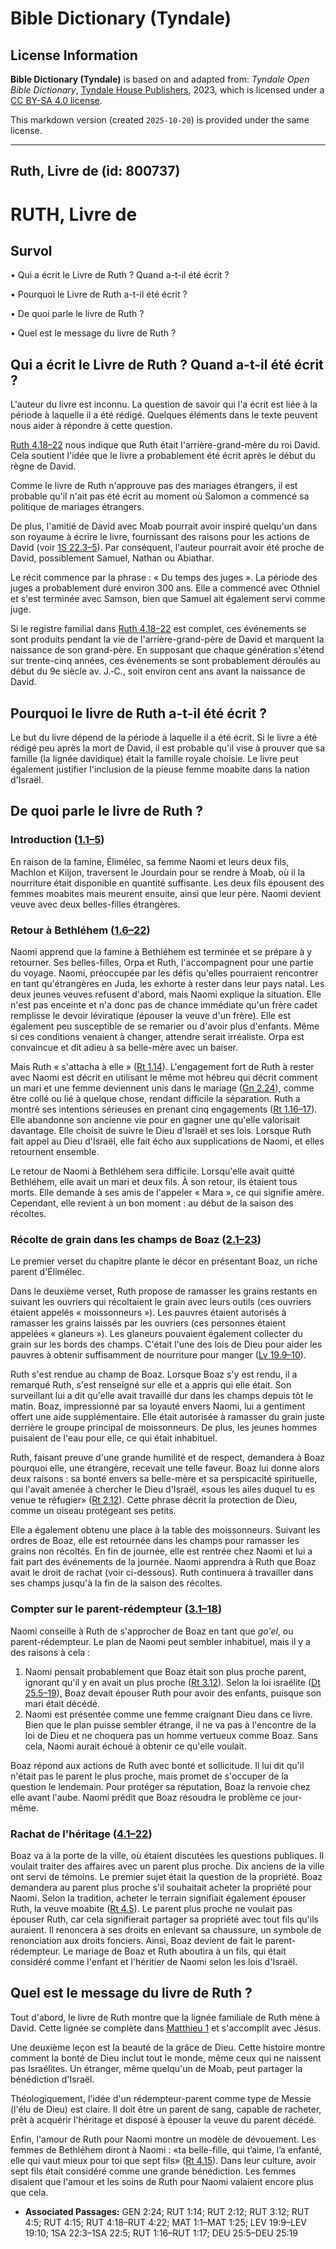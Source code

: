 # Bible Dictionary (Tyndale)

## License Information

**Bible Dictionary (Tyndale)** is based on and adapted from: _Tyndale Open Bible Dictionary_, [Tyndale House Publishers](https://tyndaleopenresources.com/), 2023, which is licensed under a [CC BY-SA 4.0 license](https://creativecommons.org/licenses/by-sa/4.0/legalcode.en).

This markdown version (created `2025-10-20`) is provided under the same license.



--------------------------------

## Ruth, Livre de (id: 800737)

RUTH, Livre de
==============

Survol
------

• Qui a écrit le Livre de Ruth ? Quand a\-t\-il été écrit ?

• Pourquoi le Livre de Ruth a\-t\-il été écrit ?

• De quoi parle le livre de Ruth ?

• Quel est le message du livre de Ruth ?

Qui a écrit le Livre de Ruth ? Quand a\-t\-il été écrit ?
---------------------------------------------------------

L'auteur du livre est inconnu. La question de savoir qui l'a écrit est liée à la période à laquelle il a été rédigé. Quelques éléments dans le texte peuvent nous aider à répondre à cette question.

[Ruth 4\.18–22](https://ref.ly/Ruth4:18-Ruth4:22) nous indique que Ruth était l'arrière\-grand\-mère du roi David. Cela soutient l'idée que le livre a probablement été écrit après le début du règne de David.

Comme le livre de Ruth n'approuve pas des mariages étrangers, il est probable qu'il n'ait pas été écrit au moment où Salomon a commencé sa politique de mariages étrangers.

De plus, l'amitié de David avec Moab pourrait avoir inspiré quelqu'un dans son royaume à écrire le livre, fournissant des raisons pour les actions de David (voir [1S 22\.3–5](https://ref.ly/1Sam22:3-1Sam22:5)). Par conséquent, l'auteur pourrait avoir été proche de David, possiblement Samuel, Nathan ou Abiathar.

Le récit commence par la phrase : « Du temps des juges ». La période des juges a probablement duré environ 300 ans. Elle a commencé avec Othniel et s'est terminée avec Samson, bien que Samuel ait également servi comme juge.

Si le registre familial dans [Ruth 4\.18–22](https://ref.ly/Ruth4:18-Ruth4:22) est complet, ces événements se sont produits pendant la vie de l'arrière\-grand\-père de David et marquent la naissance de son grand\-père. En supposant que chaque génération s'étend sur trente\-cinq années, ces événements se sont probablement déroulés au début du 9e siècle av. J.‑C., soit environ cent ans avant la naissance de David.

Pourquoi le livre de Ruth a\-t\-il été écrit ?
----------------------------------------------

Le but du livre dépend de la période à laquelle il a été écrit. Si le livre a été rédigé peu après la mort de David, il est probable qu'il vise à prouver que sa famille (la lignée davidique) était la famille royale choisie. Le livre peut également justifier l'inclusion de la pieuse femme moabite dans la nation d'Israël.

De quoi parle le livre de Ruth ?
--------------------------------

### Introduction ([1\.1–5](https://ref.ly/Ruth1:1-Ruth1:5))

En raison de la famine, Élimélec, sa femme Naomi et leurs deux fils, Machlon et Kiljon, traversent le Jourdain pour se rendre à Moab, où il la nourriture était disponible en quantité suffisante. Les deux fils épousent des femmes moabites mais meurent ensuite, ainsi que leur père. Naomi devient veuve avec deux belles\-filles étrangères.

### Retour à Bethléhem ([1\.6–22](https://ref.ly/Ruth1:6-Ruth1:22))

Naomi apprend que la famine à Bethléhem est terminée et se prépare à y retourner. Ses belles\-filles, Orpa et Ruth, l'accompagnent pour une partie du voyage. Naomi, préoccupée par les défis qu'elles pourraient rencontrer en tant qu'étrangères en Juda, les exhorte à rester dans leur pays natal. Les deux jeunes veuves refusent d'abord, mais Naomi explique la situation. Elle n'est pas enceinte et n'a donc pas de chance immédiate qu'un frère cadet remplisse le devoir léviratique (épouser la veuve d'un frère). Elle est également peu susceptible de se remarier ou d'avoir plus d'enfants. Même si ces conditions venaient à changer, attendre serait irréaliste. Orpa est convaincue et dit adieu à sa belle\-mère avec un baiser.

Mais Ruth « s'attacha à elle » ([Rt 1\.14](https://ref.ly/Ruth1:14)). L'engagement fort de Ruth à rester avec Naomi est décrit en utilisant le même mot hébreu qui décrit comment un mari et une femme deviennent unis dans le mariage ([Gn 2\.24](https://ref.ly/Gen2:24)), comme être collé ou lié à quelque chose, rendant difficile la séparation. Ruth a montré ses intentions sérieuses en prenant cinq engagements ([Rt 1\.16–17](https://ref.ly/Ruth1:16-Ruth1:17)). Elle abandonne son ancienne vie pour en gagner une qu'elle valorisait davantage. Elle choisit de suivre le Dieu d'Israël et ses lois. Lorsque Ruth fait appel au Dieu d'Israël, elle fait écho aux supplications de Naomi, et elles retournent ensemble.

Le retour de Naomi à Bethléhem sera difficile. Lorsqu'elle avait quitté Bethléhem, elle avait un mari et deux fils. À son retour, ils étaient tous morts. Elle demande à ses amis de l'appeler « Mara », ce qui signifie amère. Cependant, elle revient à un bon moment : au début de la saison des récoltes.

### Récolte de grain dans les champs de Boaz ([2\.1–23](https://ref.ly/Ruth2:1-Ruth2:23))

Le premier verset du chapitre plante le décor en présentant Boaz, un riche parent d'Élimélec.

Dans le deuxième verset, Ruth propose de ramasser les grains restants en suivant les ouvriers qui récoltaient le grain avec leurs outils (ces ouvriers étaient appelés « moissonneurs »). Les pauvres étaient autorisés à ramasser les grains laissés par les ouvriers (ces personnes étaient appelées « glaneurs »). Les glaneurs pouvaient également collecter du grain sur les bords des champs. C'était l'une des lois de Dieu pour aider les pauvres à obtenir suffisamment de nourriture pour manger ([Lv 19\.9–10](https://ref.ly/Lev19:9-Lev19:10)).

Ruth s'est rendue au champ de Boaz. Lorsque Boaz s'y est rendu, il a remarqué Ruth, s'est renseigné sur elle et a appris qui elle était. Son surveillant lui a dit qu'elle avait travaillé dur dans les champs depuis tôt le matin. Boaz, impressionné par sa loyauté envers Naomi, lui a gentiment offert une aide supplémentaire. Elle était autorisée à ramasser du grain juste derrière le groupe principal de moissonneurs. De plus, les jeunes hommes puisaient de l'eau pour elle, ce qui était inhabituel.

Ruth, faisant preuve d'une grande humilité et de respect, demandera à Boaz pourquoi elle, une étrangère, recevait une telle faveur. Boaz lui donne alors deux raisons : sa bonté envers sa belle\-mère et sa perspicacité spirituelle, qui l'avait amenée à chercher le Dieu d'Israël, «sous les ailes duquel tu es venue te réfugier» ([Rt 2\.12](https://ref.ly/Ruth2:12)). Cette phrase décrit la protection de Dieu, comme un oiseau protégeant ses petits.

Elle a également obtenu une place à la table des moissonneurs. Suivant les ordres de Boaz, elle est retournée dans les champs pour ramasser les grains non récoltés. En fin de journée, elle est rentrée chez Naomi et lui a fait part des événements de la journée. Naomi apprendra à Ruth que Boaz avait le droit de rachat (voir ci\-dessous). Ruth continuera à travailler dans ses champs jusqu'à la fin de la saison des récoltes.

### Compter sur le parent\-rédempteur ([3\.1–18](https://ref.ly/Ruth3:1-Ruth3:18))

Naomi conseille à Ruth de s'approcher de Boaz en tant que *go'el*, ou parent\-rédempteur. Le plan de Naomi peut sembler inhabituel, mais il y a des raisons à cela :

1. Naomi pensait probablement que Boaz était son plus proche parent, ignorant qu'il y en avait un plus proche ([Rt 3\.12](https://ref.ly/Ruth3:12)). Selon la loi israélite ([Dt 25\.5–19](https://ref.ly/Deut25:5-Deut25:19)), Boaz devait épouser Ruth pour avoir des enfants, puisque son mari était décédé.
2. Naomi est présentée comme une femme craignant Dieu dans ce livre. Bien que le plan puisse sembler étrange, il ne va pas à l'encontre de la loi de Dieu et ne choquera pas un homme vertueux comme Boaz. Sans cela, Naomi aurait échoué à obtenir ce qu'elle voulait.

Boaz répond aux actions de Ruth avec bonté et sollicitude. Il lui dit qu'il n'était pas le parent le plus proche, mais promet de s'occuper de la question le lendemain. Pour protéger sa réputation, Boaz la renvoie chez elle avant l'aube. Naomi prédit que Boaz résoudra le problème ce jour\-même.

### Rachat de l'héritage ([4\.1–22](https://ref.ly/Ruth4:1-Ruth4:22))

Boaz va à la porte de la ville, où étaient discutées les questions publiques. Il voulait traiter des affaires avec un parent plus proche. Dix anciens de la ville ont servi de témoins. Le premier sujet était la question de la propriété. Boaz demandera au parent plus proche s'il souhaitait acheter la propriété pour Naomi. Selon la tradition, acheter le terrain signifiait également épouser Ruth, la veuve moabite ([Rt 4\.5](https://ref.ly/Ruth4:5)). Le parent plus proche ne voulait pas épouser Ruth, car cela signifierait partager sa propriété avec tout fils qu'ils auraient. Il renoncera à ses droits en enlevant sa chaussure, un symbole de renonciation aux droits fonciers. Ainsi, Boaz devient de fait le parent\-rédempteur. Le mariage de Boaz et Ruth aboutira à un fils, qui était considéré comme l'enfant et l'héritier de Naomi selon les lois d'Israël.

Quel est le message du livre de Ruth ?
--------------------------------------

Tout d'abord, le livre de Ruth montre que la lignée familiale de Ruth mène à David. Cette lignée se complète dans [Matthieu 1](https://ref.ly/Matt1:1-Matt1:25) et s'accomplit avec Jésus.

Une deuxième leçon est la beauté de la grâce de Dieu. Cette histoire montre comment la bonté de Dieu inclut tout le monde, même ceux qui ne naissent pas Israélites. Un étranger, même quelqu'un de Moab, peut partager la bénédiction d'Israël.

Théologiquement, l'idée d'un rédempteur\-parent comme type de Messie (l'élu de Dieu) est claire. Il doit être un parent de sang, capable de racheter, prêt à acquérir l'héritage et disposé à épouser la veuve du parent décédé.

Enfin, l'amour de Ruth pour Naomi montre un modèle de dévouement. Les femmes de Bethléhem diront à Naomi : «ta belle\-fille, qui t’aime, l’a enfanté, elle qui vaut mieux pour toi que sept fils» ([Rt 4\.15](https://ref.ly/Ruth4:15)). Dans leur culture, avoir sept fils était considéré comme une grande bénédiction. Les femmes disaient que l'amour et les soins de Ruth pour Naomi valaient encore plus que cela.

* **Associated Passages:** GEN 2:24; RUT 1:14; RUT 2:12; RUT 3:12; RUT 4:5; RUT 4:15; RUT 4:18–RUT 4:22; MAT 1:1–MAT 1:25; LEV 19:9–LEV 19:10; 1SA 22:3–1SA 22:5; RUT 1:16–RUT 1:17; DEU 25:5–DEU 25:19

